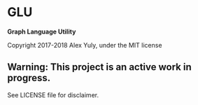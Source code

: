 # GLU

**Graph Language Utility**

Copyright 2017-2018 Alex Yuly, under the MIT license

## Warning: This project is an active work in progress.

See LICENSE file for disclaimer.
